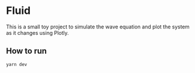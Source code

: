 # Fluid

This is a small toy project to simulate the wave equation and plot the system as it changes using Plotly.

## How to run

```
yarn dev
```